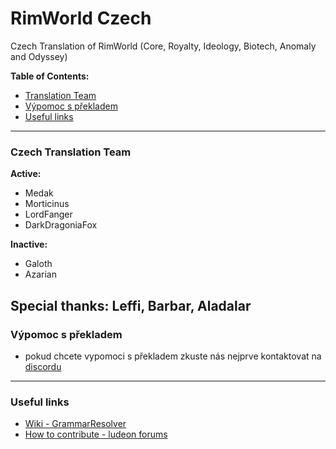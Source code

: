 # RimWorld Czech
Czech Translation of RimWorld (Core, Royalty, Ideology, Biotech, Anomaly and Odyssey)

**Table of Contents:**
- [Translation Team](#czech-translation-team)
- [Výpomoc s překladem](#výpomoc-s-překladem)
- [Useful links](#useful-links)

---

### Czech Translation Team
**Active:**
- Medak
- Morticinus
- LordFanger
- DarkDragoniaFox

**Inactive:**
- Galoth
- Azarian

**Special thanks:** Leffi, Barbar, Aladalar
---
### Výpomoc s překladem
- pokud chcete vypomoci s překladem zkuste nás nejprve kontaktovat na [discordu](https://discord.gg/D8P5cvtyCb)

---
### Useful links
- [Wiki - GrammarResolver](https://rimworldwiki.com/wiki/Modding_Tutorials/GrammarResolver)
- [How to contribute - ludeon forums](https://ludeon.com/forums/index.php?topic=2933.0)
